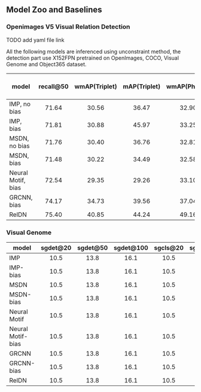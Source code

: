 ## Model Zoo and Baselines


### Openimages V5 Visual Relation Detection

TODO add yaml file link


All the following models are inferenced using unconstraint method, the detection part use X152FPN pretrained on OpenImages, COCO, Visual Genome and Object365 dataset.

model | recall@50 | wmAP(Triplet) | mAP(Triplet) | wmAP(Phrase) | mAP(Phrase) | Triplet proposal recall | Phrase proposal recall | model | config
-----------|:----:|:----:|:----:|:----:|:----:|:----:|:----:|:----:|:----:
IMP, no bias | 71.64 | 30.56 | 36.47 | 32.90 | 40.61 | 72.57 | 75.87 | [link]() | [link]()
IMP, bias | 71.81 | 30.88 | 45.97 | 33.25 | 50.42 | 72.81 | 76.04 | [link]() | [link]()
MSDN, no bias | 71.76 | 30.40 | 36.76 | 32.81 | 40.89 | 72.54 | 75.85 | [link]() | [link]()
MSDN, bias | 71.48 | 30.22 | 34.49 | 32.58 | 38.71 | 72.45 | 75.62 | [link]() | [link]()
Neural Motif, bias | 72.54 | 29.35 | 29.26 | 33.10 | 35.02 | 73.64 | 78.70 | [link]() | [link]()
GRCNN, bias | 74.17 | 34.73 | 39.56 | 37.04 | 43.63 | 74.11 | 77.32 | [link]() | [link]()
RelDN | 75.40 | 40.85 | 44.24 | 49.16 | 50.60 | 78.74 | 90.39 | [link]() | [link]()


### Visual Genome

model | sgdet@20 | sgdet@50 | sgdet@100 | sgcls@20 | sgcls@50 | sgcls@100 | predcls@20 | predcls@50 | predcls@100 | model | config 
-----------|:----:|:----:|:----:|:----:|:----:|:----:|:----:|:----:|:----:|:----:|:----:
IMP | 10.5 | 13.8 | 16.1 | 10.5 | 13.8 | 16.1 | 10.5 | 13.8 | 16.1 | [link]() | [link]()
IMP-bias | 10.5 | 13.8 | 16.1 | 10.5 | 13.8 | 16.1 | 10.5 | 13.8 | 16.1 | [link]() | [link]()
MSDN | 10.5 | 13.8 | 16.1 | 10.5 | 13.8 | 16.1 | 10.5 | 13.8 | 16.1 | [link]() | [link]()
MSDN-bias | 10.5 | 13.8 | 16.1 | 10.5 | 13.8 | 16.1 | 10.5 | 13.8 | 16.1 | [link]() | [link]()
Neural Motif | 10.5 | 13.8 | 16.1 | 10.5 | 13.8 | 16.1 | 10.5 | 13.8 | 16.1 | [link]() | [link]()
Neural Motif-bias | 10.5 | 13.8 | 16.1 | 10.5 | 13.8 | 16.1 | 10.5 | 13.8 | 16.1 | [link]() | [link]()
GRCNN | 10.5 | 13.8 | 16.1 | 10.5 | 13.8 | 16.1 | 10.5 | 13.8 | 16.1 | [link]() | [link]() 
GRCNN-bias | 10.5 | 13.8 | 16.1 | 10.5 | 13.8 | 16.1 | 10.5 | 13.8 | 16.1 | [link]() | [link]() 
RelDN | 10.5 | 13.8 | 16.1 | 10.5 | 13.8 | 16.1 | 10.5 | 13.8 | 16.1 | [link]() | [link]()
